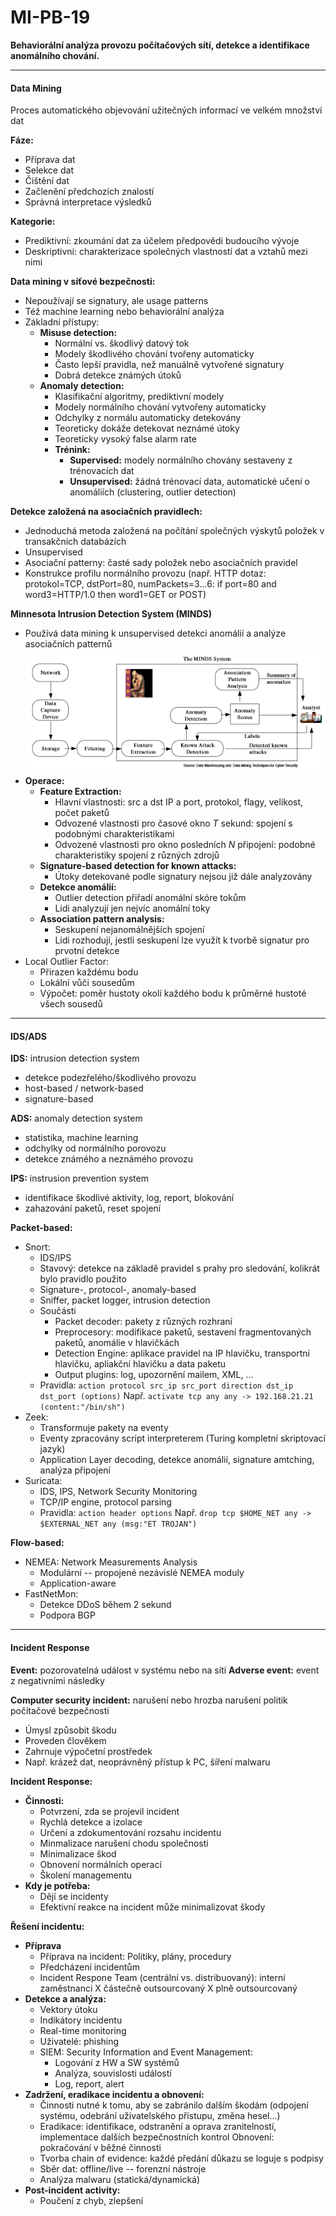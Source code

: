 # MI-PB-19
**Behaviorální analýza provozu počítačových sítí, detekce a identifikace anomálního chování.**

---

#### Data Mining

Proces automatického objevování užitečných informací ve velkém množství dat

**Fáze:**
* Příprava dat
* Selekce dat
* Čištění dat
* Začlenění předchozích znalostí
* Správná interpretace výsledků

**Kategorie:**
* Prediktivní: zkoumání dat za účelem předpovědi budoucího vývoje
* Deskriptivní: charakterizace společných vlastností dat a vztahů mezi nimi

**Data mining v síťové bezpečnosti:**
* Nepoužívají se signatury, ale usage patterns
* Též machine learning nebo behaviorální analýza
* Základní přístupy:
    * **Misuse detection:** 
        * Normální vs. škodlivý datový tok
        * Modely škodlivého chování tvořeny automaticky
        * Často lepší pravidla, než manuálně vytvořené signatury
        * Dobrá detekce známých útoků
    * **Anomaly detection:** 
        * Klasifikační algoritmy, prediktivní modely
        * Modely normálního chování vytvořeny automaticky
        * Odchylky z normálu automaticky detekovány
        * Teoreticky dokáže detekovat neznámé útoky
        * Teoreticky vysoký false alarm rate
        * **Trénink:**
            * **Supervised:** modely normálního chovány sestaveny z trénovacích dat
            * **Unsupervised:** žádná trénovací data, automatické učení o anomáliích (clustering, outlier detection)

**Detekce založená na asociačních pravidlech:**
* Jednoduchá metoda založená na počítání společných výskytů položek v transakčních databázích
* Unsupervised
* Asociační patterny: časté sady položek nebo asociačních pravidel
* Konstrukce profilu normálního provozu (např. HTTP dotaz: protokol=TCP, dstPort=80, numPackets=3...6: if port=80 and word3=HTTP/1.0 then word1=GET or POST)

**Minnesota Intrusion Detection System (MINDS)**
* Používá data mining k unsupervised detekci anomálií a analýze asociačních patternů
![](minds.png)
* **Operace:**
    * **Feature Extraction:**
        * Hlavní vlastnosti: src a dst IP a port, protokol, flagy, velikost, počet paketů
        * Odvozené vlastnosti pro časové okno $T$ sekund: spojení s podobnými charakteristikami
        * Odvozené vlastnosti pro okno posledních $N$ připojení: podobné charakteristiky spojení z různých zdrojů
    * **Signature-based detection for known attacks:**
        * Útoky detekované podle signatury nejsou již dále analyzovány
    * **Detekce anomálií:**
        * Outlier detection přiřadí anomální skóre tokům
        * Lidi analyzují jen nejvíc anomální toky
    * **Association pattern analysis:**
        * Seskupení nejanomálnějších spojení
        * Lidi rozhodují, jestli seskupení lze využít k tvorbě signatur pro prvotní detekce
* Local Outlier Factor: 
    * Přirazen každému bodu
    * Lokální vůči sousedům
    * Výpočet: poměr hustoty okolí každého bodu k průměrné hustoté všech sousedů

---

#### IDS/ADS

**IDS:** intrusion detection system
* detekce podezřelého/škodlivého provozu
* host-based / network-based
* signature-based

**ADS:** anomaly detection system
* statistika, machine learning
* odchylky od normálního porovozu
* detekce známého a neznámého provozu

**IPS:** instrusion prevention system
* identifikace škodlivé aktivity, log, report, blokování
* zahazování paketů, reset spojení

**Packet-based:**
* Snort: 
    * IDS/IPS
    * Stavový: detekce na základě pravidel s prahy pro sledování, kolikrát bylo pravidlo použito
    * Signature-, protocol-, anomaly-based
    * Sniffer, packet logger, intrusion detection
    * Součásti
        * Packet decoder: pakety z různých rozhraní
        * Preprocesory: modifikace paketů, sestavení fragmentovaných paketů, anomálie v hlavičkách
        * Detection Engine: aplikace pravidel na IP hlavičku, transportní hlavičku, apliakční hlavičku a data paketu
        * Output plugins: log, upozornění mailem, XML, ...
    * Pravidla:
    `action protocol src_ip src_port direction dst_ip dst_port (options)`
    Např. 
    `activate tcp any any -> 192.168.21.21 (content:"/bin/sh")`
* Zeek:
    * Transformuje pakety na eventy
    * Eventy zpracovány script interpreterem (Turing kompletní skriptovací jazyk)
    * Application Layer decoding, detekce anomálií, signature amtching, analýza připojení
* Suricata:
    * IDS, IPS, Network Security Monitoring
    * TCP/IP engine, protocol parsing
    * Pravidla:
    `action header options`
    Např. 
    `drop tcp $HOME_NET any -> $EXTERNAL_NET any (msg:"ET TROJAN")`

**Flow-based:**
* NEMEA: Network Measurements Analysis
    * Modulární -- propojené nezávislé NEMEA moduly
    * Application-aware
* FastNetMon:
    * Detekce DDoS během 2 sekund
    * Podpora BGP

---

#### Incident Response

**Event:** pozorovatelná událost v systému nebo na síti
**Adverse event:** event z negativními následky

**Computer security incident:** narušení nebo hrozba narušení politik počítačové bezpečnosti
* Úmysl způsobit škodu
* Proveden člověkem
* Zahrnuje výpočetní prostředek
* Např. krázež dat, neoprávněný přístup k PC, šíření malwaru

**Incident Response:**
* **Činnosti:**
    * Potvrzení, zda se projevil incident
    * Rychlá detekce a izolace
    * Určení a zdokumentování rozsahu incidentu
    * Minmalizace narušení chodu společnosti
    * Minimalizace škod
    * Obnovení normálních operací
    * Školení managementu
* **Kdy je potřeba:**
    * Dějí se incidenty
    * Efektivní reakce na incident může minimalizovat škody

**Řešení incidentu:**
* **Příprava**
    * Příprava na incident: Politiky, plány, procedury
    * Předcházení incidentům
    * Incident Respone Team (centrální vs. distribuovaný): interní zaměstnanci X částečně outsourcovaný X plně outsourcovaný
* **Detekce a analýza:**
    * Vektory útoku
    * Indikátory incidentu
    * Real-time monitoring
    * Uživatelé: phishing
    * SIEM: Security Information and Event Management:
        * Logování z HW a SW systémů
        * Analýza, souvislosti událostí
        * Log, report, alert
* **Zadržení, eradikace incidentu a obnovení:**
    * Činnosti nutné k tomu, aby se zabránilo dalším škodám (odpojení systému, odebrání uživatelského přístupu, změna hesel...)
    * Eradikace: identifikace, odstranění a oprava zranitelností, implementace dalších bezpečnostních kontrol
    Obnovení: pokračování v běžné činnosti
    * Tvorba chain of evidence: každé předání důkazu se loguje s podpisy
    * Sběr dat: offline/live -- forenzní nástroje
    * Analýza malwaru (statická/dynamická)
* **Post-incident activity:**
    * Poučení z chyb, zlepšení
